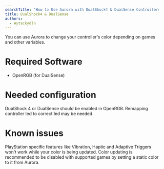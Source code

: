 ```yaml
---
searchTitle: "How to Use Aurora with DualShock4 & DualSense Controllers"
title: DualShock4 & DualSense
authors:
  - Aytackydln
---
```


You can use Aurora to change your controller's color depending on games and other variables.

# Required Software

* OpenRGB (for DualSense)

# Needed configuration

DualShock 4 or DualSense should be enabled in OpenRGB. Remapping controller led to correct led may be needed.

# Known issues

PlayStation specific features like Vibration, Haptic and Adaptive Triggers won't work while your color is being updated.
Color updating is recommended to be disabled with supported games by setting a static color to it from Aurora.
